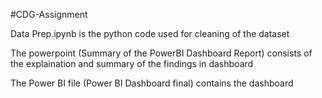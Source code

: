 #CDG-Assignment


Data Prep.ipynb is the python code used for cleaning of the dataset

The powerpoint (Summary of the PowerBI Dashboard Report) consists of the explaination and summary of the findings in dashboard

The Power BI file (Power BI Dashboard final) contains the dashboard
